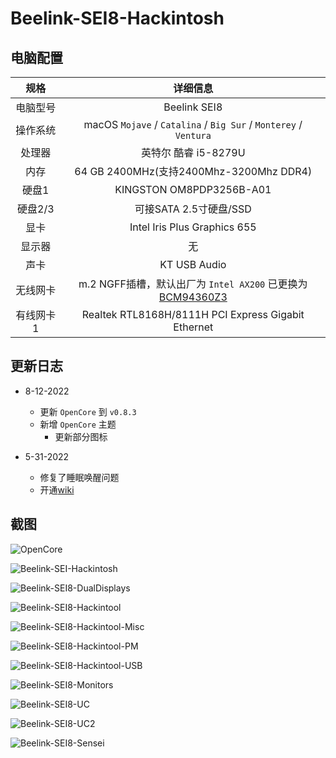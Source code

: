 # Beelink-SEI8-Hackintosh

## 电脑配置

|   规格    |                           详细信息                           |
| :-------: | :----------------------------------------------------------: |
| 电脑型号  |                         Beelink SEI8                         |
| 操作系统  | macOS `Mojave` / `Catalina` / `Big Sur` / `Monterey` / `Ventura` |
|  处理器   |                     英特尔 酷睿 i5-8279U                     |
|   内存    |           64 GB 2400MHz(支持2400Mhz-3200Mhz DDR4)            |
|   硬盘1   |                   KINGSTON OM8PDP3256B-A01                   |
|  硬盘2/3  |                    可接SATA 2.5寸硬盘/SSD                    |
|   显卡    |                 Intel Iris Plus Graphics 655                 |
|  显示器   |                              无                              |
|   声卡    |                         KT USB Audio                         |
| 无线网卡  | m.2 NGFF插槽，默认出厂为 `Intel AX200` 已更换为[BCM94360Z3](https://blog.daliansky.net/uploads/WeChatandShop.png) |
| 有线网卡1 |     Realtek RTL8168H/8111H PCI Express Gigabit Ethernet      |

## 更新日志

- 8-12-2022
  - 更新 `OpenCore` 到 `v0.8.3`
  - 新增 `OpenCore` 主题
    - 更新部分图标
  
- 5-31-2022
  - 修复了睡眠唤醒问题
  - 开通[wiki](https://github.com/daliansky/Beelink-SEi8-Hackintosh/wiki)

## 截图

![OpenCore](Screenshots/Beelink-SEI8-OC.png)

![Beelink-SEI-Hackintosh](Screenshots/Beelink-SEI8-Hackintosh.png)

![Beelink-SEI8-DualDisplays](Screenshots/Beelink-SEI8-DualDisplays.png)

![Beelink-SEI8-Hackintool](Screenshots/Beelink-SEI8-Hackintool.png)

![Beelink-SEI8-Hackintool-Misc](Screenshots/Beelink-SEI8-Hackintool-Misc.png)

![Beelink-SEI8-Hackintool-PM](Screenshots/Beelink-SEI8-Hackintool-PM.png)

![Beelink-SEI8-Hackintool-USB](Screenshots/Beelink-SEI8-Hackintool-USB.png)

![Beelink-SEI8-Monitors](Screenshots/Beelink-SEI8-Monitors.png)

![Beelink-SEI8-UC](Screenshots/Beelink-SEI8-UC.png)

![Beelink-SEI8-UC2](Screenshots/Beelink-SEI8-iTerm2.png)

![Beelink-SEI8-Sensei](Screenshots/Beelink-SEI8-Sensei.png)
